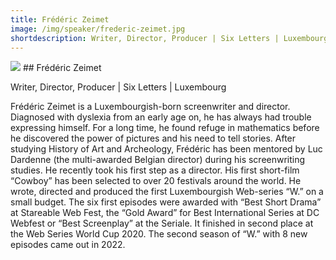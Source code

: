 ```yaml
---
title: Frédéric Zeimet 
image: /img/speaker/frederic-zeimet.jpg
shortdescription: Writer, Director, Producer | Six Letters | Luxembourg
---
```

<img src="/img/speaker/frederic-zeimet.jpg">
## Frédéric Zeimet 

Writer, Director, Producer | Six Letters | Luxembourg

Frédéric Zeimet is a Luxembourgish-born screenwriter and director. Diagnosed with dyslexia from an early age on, he has always had trouble expressing himself. For a long time, he found refuge in mathematics before he discovered the power of pictures and his need to tell stories. After studying History of Art and Archeology, Frédéric has been mentored by Luc Dardenne (the multi-awarded Belgian director) during his screenwriting studies. He recently took his first step as a director. His first short-film “Cowboy” has been selected to over 20 festivals around the world. He wrote, directed and produced the first Luxembourgish Web-series “W.” on a small budget. The six first episodes were awarded with “Best Short Drama” at Stareable Web Fest, the “Gold Award” for Best International Series at DC Webfest or “Best Screenplay” at the Seriale. It finished in second place at the Web Series World Cup 2020. The second season of “W.” with 8 new episodes came out in 2022.  



